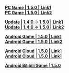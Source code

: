 **[PC Game | 1.5.0 | Link1](https://autopatchcn.bhsr.com/client/cn/20231103101022_A4CvNRMprqjemK7k/PC/StarRail_1.5.0.zip)**  
**[PC Game | 1.5.0 | Link2](https://bhrpg-prod.oss-accelerate.aliyuncs.com/client/cn/20231103101022_A4CvNRMprqjemK7k/PC/StarRail_1.5.0.zip)**  

**[Update | 1.4.0 -> 1.5.0 | Link1 ](https://autopatchcn.bhsr.com/client/beta/update/hkrpg_cn/33/game_1.4.0_1.5.0_hdiff_TnhRMscqGdQuNyDU.zip)**   
**[Update | 1.4.0 -> 1.5.0 | Link2 ](https://bhrpg-prod.oss-accelerate.aliyuncs.com/client/beta/update/hkrpg_cn/33/game_1.4.0_1.5.0_hdiff_TnhRMscqGdQuNyDU.zip)**

**[Android Game | 1.5.0 | Link1](https://autopatchcn.bhsr.com/client/cn/20231103101022_A4CvNRMprqjemK7k/gw_An/StarRail_1.5.0.apk)**  
**[Android Game | 1.5.0 | Link2](https://bhrpg-prod.oss-accelerate.aliyuncs.com/client/cn/20231103101022_A4CvNRMprqjemK7k/gw_An/StarRail_1.5.0.apk)**  

**[Android Cloud | 1.5.0 | Link1](https://autopatchcn.bhsr.com/client/cn/20231120192432_638FTWfKaWbmtuva/StarRailCloud_1.5.0.apk)**  
**[Android Cloud | 1.5.0 | Link1](https://bhrpg-prod.oss-accelerate.aliyuncs.com/client/cn/20231120192432_638FTWfKaWbmtuva/StarRailCloud_1.5.0.apk)**

**[Android Bilibili Game | 1.5.0](https://pkg.biligame.com/games/bhxqtd_1.5.0__1106_20231106_025048_76dd1.apk)**  